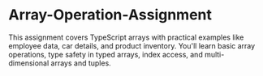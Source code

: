 # Array-Operation-Assignment
This assignment covers TypeScript arrays with practical examples like employee data, car details, and product inventory. You'll learn basic array operations, type safety in typed arrays, index access, and multi-dimensional arrays and tuples.
